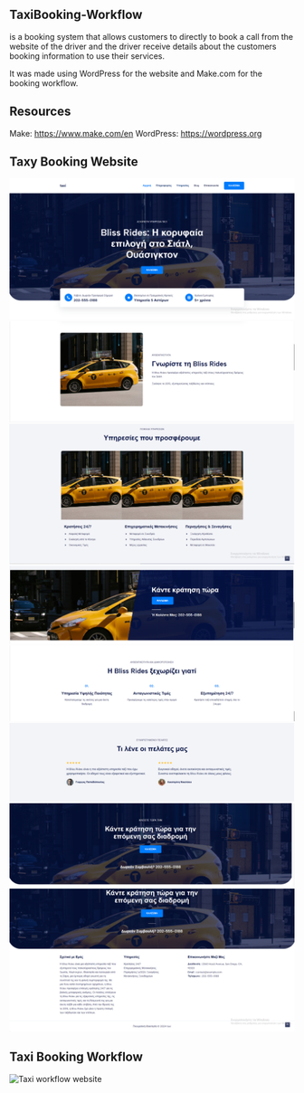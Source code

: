 ## TaxiBooking-Workflow 
is a booking system that allows customers to directly to book a call from the website of the driver and the driver receive details about the customers booking information to use their services.

It was made using WordPress for the website and Make.com for the booking workflow.

## Resources 
Make: https://www.make.com/en
WordPress: https://wordpress.org 


## Taxy Booking Website
![Image 1](1.PNG)
![Image 2](2.PNG)
![Image 3](3.PNG)
![Image 4](4.PNG)
![Image 5](5.PNG)
![Image 6](6.PNG)
![Image 7](7.PNG)
![Image 8](8.PNG)

## Taxi Booking Workflow 
![Taxi workflow website](https://github.com/user-attachments/assets/5ab482f4-b672-4ad4-ab55-5931379f8170)
